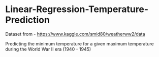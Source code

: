 # Linear-Regression-Temperature-Prediction

Dataset from - https://www.kaggle.com/smid80/weatherww2/data

Predicting the minimum temperature for a given maximum temperature during the World War II era (1940 - 1945)
